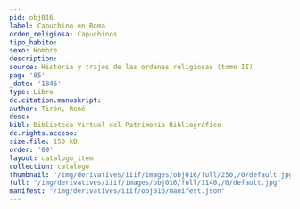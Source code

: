```yaml
---
pid: obj016
label: Capuchino en Roma
orden_religiosa: Capuchinos
tipo_habito:
sexo: Hombre
description:
source: Historia y trajes de las ordenes religiosas (tomo II)
pag: '85'
_date: '1846'
type: Libro
dc.citation.manuskript:
author: Tirón, René
desc:
bibl: Biblioteca Virtual del Patrimonio Bibliográfico
dc.rights.acceso:
size.file: 153 kB
order: '09'
layout: catalogo_item
collection: catalogo
thumbnail: "/img/derivatives/iiif/images/obj016/full/250,/0/default.jpg"
full: "/img/derivatives/iiif/images/obj016/full/1140,/0/default.jpg"
manifest: "/img/derivatives/iiif/obj016/manifest.json"
---
```

